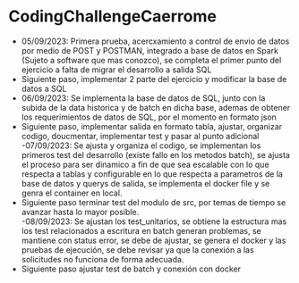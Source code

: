 # CodingChallengeCaerrome
- 05/09/2023: Primera prueba, acercxamiento a control de envio de datos por medio de POST y POSTMAN, integrado a base de datos en Spark (Sujeto a software que mas conozco), se completa el primer punto del ejercicio a falta de migrar el desarrollo a salida SQL
- Siguiente paso, implementar 2 parte del ejercicio y modificar la base de datos a SQL
- 06/09/2023: Se implementa la base de datos de SQL, junto con la subida de la data historica y de batch en dicha base, ademas de obtener los requerimientos de datos de SQL, por el momento en formato json
- Siguiente paso, implementar salida en formato tabla, ajustar, organizar codigo, doucmentar, implementar test y pasar al punto adicional 
-07/09/2023: Se ajusta y organiza el codigo, se implementan los primeros test del desarrollo (existe fallo en los metodos batch), se ajusta el proceso para ser dinamico a fin de que sea escalable con lo que respecta a tablas y configurable en lo que respecta a parametros de la base de datos y querys de salida, se implementa el docker file y se genra el container en local.
- Siguiente paso terminar test del modulo de src, por temas de tiempo se avanzar hasta lo mayor posible.  
-08/09/2023: Se ajustan los test_unitarios, se obtiene la estructura mas los test relacionados a escritura en batch generan problemas, se mantiene con status error, se debe de ajustar, se genera el docker y las pruebas de ejecución, se debe revisar ya que la conexión a las solicitudes no funciona de forma adecuada.
- Siguiente paso ajustar test de batch y conexión con docker 